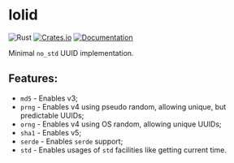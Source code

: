 # lolid

![Rust](https://github.com/DoumanAsh/lolid/workflows/Rust/badge.svg?branch=master)
[![Crates.io](https://img.shields.io/crates/v/lolid.svg)](https://crates.io/crates/lolid)
[![Documentation](https://docs.rs/lolid/badge.svg)](https://docs.rs/crate/lolid/)

Minimal `no_std` UUID implementation.

## Features:

- `md5`   - Enables v3;
- `prng`  - Enables v4 using pseudo random, allowing unique, but predictable UUIDs;
- `orng`  - Enables v4 using OS random, allowing unique UUIDs;
- `sha1`  - Enables v5;
- `serde` - Enables `serde` support;
- `std`   - Enables usages of `std` facilities like getting current time.
